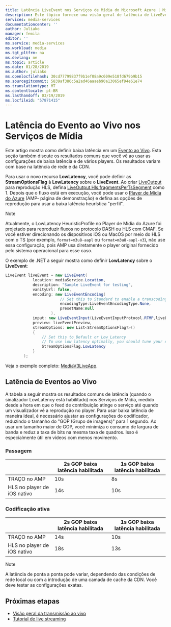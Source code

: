 ```yaml
---
title: Latência LiveEvent nos Serviços de Mídia do Microsoft Azure | Microsoft Docs
description: Este tópico fornece uma visão geral de latência de LiveEvent e mostra como definir a baixa latência.
services: media-services
documentationcenter: ''
author: Juliako
manager: femila
editor: ''
ms.service: media-services
ms.workload: media
ms.tgt_pltfrm: na
ms.devlang: ne
ms.topic: article
ms.date: 01/28/2019
ms.author: juliako
ms.openlocfilehash: 30cd77799837f9b1ef08a9c609e518fd679b9b15
ms.sourcegitcommit: 5839af386c5a2ad46aaaeb90a13065ef94e61e74
ms.translationtype: MT
ms.contentlocale: pt-BR
ms.lasthandoff: 03/19/2019
ms.locfileid: "57871415"
---
```

# <a name="live-event-latency-in-media-services"></a>Latência do Evento ao Vivo nos Serviços de Mídia

Este artigo mostra como definir baixa latência em um [Evento ao Vivo](https://docs.microsoft.com/rest/api/media/liveevents). Esta seção também discute os resultados comuns que você vê ao usar as configurações de baixa latência e de vários players. Os resultados variam com base na latência de rede e da CDN.

Para usar o novo recurso **LowLatency**, você pode definir as **StreamOptionsFlag** à **LowLatency** sobre o **LiveEvent**. Ao criar [LiveOutput](https://docs.microsoft.com/rest/api/media/liveoutputs) para reprodução HLS, defina [LiveOutput.Hls.fragmentsPerTsSegment](https://docs.microsoft.com/rest/api/media/liveoutputs/create#hls) como 1. Depois que o fluxo está em execução, você pode usar o [Player de Mídia do Azure](https://ampdemo.azureedge.net/) (AMP- página de demonstração) e defina as opções de reprodução para usar a baixa latência heurística "perfil".

> [!NOTE]
> Atualmente, o LowLatency HeuristicProfile no Player de Mídia do Azure foi projetado para reproduzir fluxos no protocolo DASH ou HLS com CMAF. Se você estiver direcionando os dispositivos iOS ou MacOS por meio do HLS com o TS (por exemplo, `format=m3u8-aapl` ou `format=m3u8-aapl-v3`), não use essa configuração, pois AMP usa diretamente o player original fornecido pelo sistema operacional para esse caso.

O exemplo de .NET a seguir mostra como definir **LowLatency** sobre o **LiveEvent**:

```csharp
LiveEvent liveEvent = new LiveEvent(
            location: mediaService.Location, 
            description: "Sample LiveEvent for testing",
            vanityUrl: false,
            encoding: new LiveEventEncoding(
                        // Set this to Standard to enable a transcoding LiveEvent, and None to enable a pass-through LiveEvent
                        encodingType:LiveEventEncodingType.None, 
                        presetName:null
                    ),
            input: new LiveEventInput(LiveEventInputProtocol.RTMP,liveEventInputAccess), 
            preview: liveEventPreview,
            streamOptions: new List<StreamOptionsFlag?>()
            {
                // Set this to Default or Low Latency
                // To use low latency optimally, you should tune your encoder settings down to 1 second "Group Of Pictures" (GOP) length instead of 2 seconds.
                StreamOptionsFlag.LowLatency
            }
        );
```                

Veja o exemplo completo: [MediaV3LiveApp](https://github.com/Azure-Samples/media-services-v3-dotnet-core-tutorials/blob/master/NETCore/Live/MediaV3LiveApp/Program.cs#L126).

## <a name="live-events-latency"></a>Latência de Eventos ao Vivo

A tabela a seguir mostra os resultados comuns de latência (quando o sinalizador LowLatency está habilitado) nos Serviços de Mídia, medido desde a hora em que o feed de contribuição atinge o serviço até quando um visualizador vê a reprodução no player. Para usar baixa latência de maneira ideal, é necessário ajustar as configurações do codificador, reduzindo o tamanho do "GOP (Grupo de imagens)" para 1 segundo. Ao usar um tamanho maior de GOP, você minimiza o consumo de largura de banda e reduz a taxa de bits na mesma taxa de quadros. Isso é especialmente útil em vídeos com menos movimento.

### <a name="pass-through"></a>Passagem 

||2s GOP baixa latência habilitada|1s GOP baixa latência habilitada|
|---|---|---|
|TRAÇO no AMP|10s|8s|
|HLS no player de iOS nativo|14s|10s|

### <a name="live-encoding"></a>Codificação ativa

||2s GOP baixa latência habilitada|1s GOP baixa latência habilitada|
|---|---|---|
|TRAÇO no AMP|14s|10s|
|HLS no player de iOS nativo|18s|13s|

> [!NOTE]
> A latência de ponta a ponta pode variar, dependendo das condições de rede local ou com a introdução de uma camada de cache da CDN. Você deve testar as configurações exatas.

## <a name="next-steps"></a>Próximas etapas

- [Visão geral da transmissão ao vivo](live-streaming-overview.md)
- [Tutorial de live streaming](stream-live-tutorial-with-api.md)

